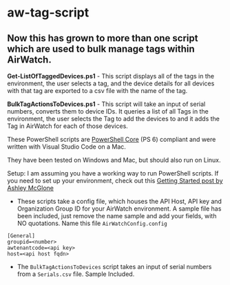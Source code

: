 # aw-tag-script
## Now this has grown to more than one script which are used to bulk manage tags within AirWatch.

**Get-ListOfTaggedDevices.ps1** - This script displays all of the tags in the environment, the user selects a tag, and the device details for all devices with that tag are exported to a csv file with the name of the tag.

**BulkTagActionsToDevices.ps1** - This script will take an input of serial numbers, converts them to device IDs. It queries a list of all Tags in the environment, the user selects the Tag to add the devices to and it adds the Tag in AirWatch for each of those devices.

These PowerShell scripts are [PowerShell Core](https://github.com/powershell/powershell) (PS 6) compliant and were written with Visual Studio Code on a Mac. 

They have been tested on Windows and Mac, but should also run on Linux. 

Setup:
I am assuming you have a working way to run PowerShell scripts. If you need to set up your environment, check out this [Getting Started post by Ashley McGlone](https://blogs.msdn.microsoft.com/powershell/2017/06/09/getting-started-with-powershell-core-on-windows-mac-and-linux/)
* These scripts take a config file, which houses the API Host, API key and Organization Group ID for your AirWatch environment. A sample file has been included, just remove the name sample and add your fields, with NO quotations. Name this file `AirWatchConfig.config`
```
[General]
groupid=<number>
awtenantcode=<api key>
host=<api host fqdn>
```

* The `BulkTagActionsToDevices` script takes an input of serial numbers from a `Serials.csv` file. Sample Included. 
